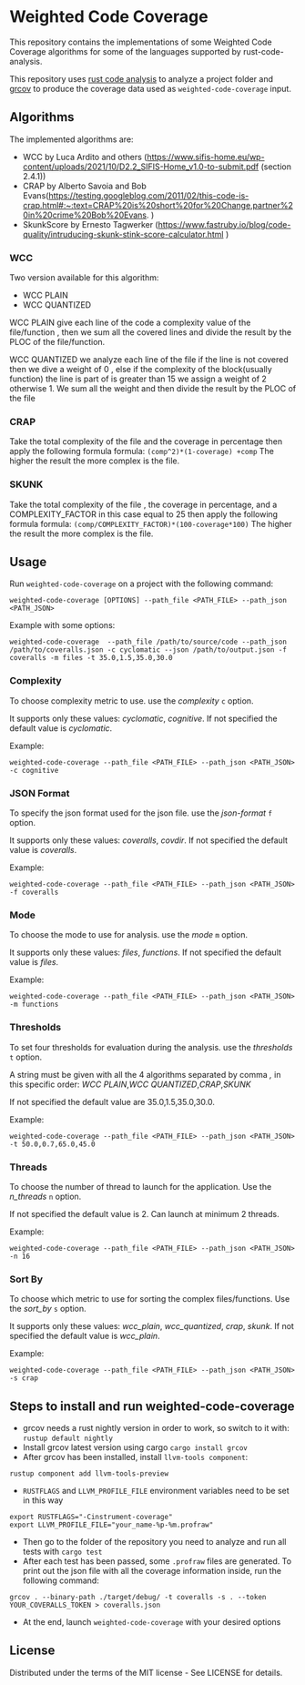 # Weighted Code Coverage

This repository contains the implementations of some Weighted Code Coverage algorithms
for some of the languages supported by rust-code-analysis.

This repository uses [rust code analysis](https://github.com/mozilla/rust-code-analysis/)
to analyze a project folder and [grcov](https://github.com/mozilla/grcov)
to produce the coverage data used as `weighted-code-coverage` input.

## Algorithms

The implemented algorithms are:
- WCC by Luca Ardito and others (https://www.sifis-home.eu/wp-content/uploads/2021/10/D2.2_SIFIS-Home_v1.0-to-submit.pdf (section 2.4.1))
- CRAP by Alberto Savoia and Bob Evans(https://testing.googleblog.com/2011/02/this-code-is-crap.html#:~:text=CRAP%20is%20short%20for%20Change,partner%20in%20crime%20Bob%20Evans. )
- SkunkScore by Ernesto Tagwerker (https://www.fastruby.io/blog/code-quality/intruducing-skunk-stink-score-calculator.html )

### WCC
Two version available for this algorithm:
- WCC PLAIN
- WCC QUANTIZED

WCC PLAIN give each line of the code a complexity value of the file/function , then we sum all the covered lines and divide the result by the PLOC of the file/function.

WCC QUANTIZED we analyze each line of the file if the line is not covered then we dive a weight of 0 , else if the complexity of the block(usually function) the line is part of is greater than 15 we assign a weight of 2 otherwise 1. We sum all the weight and then divide the result by the PLOC of the file

### CRAP
Take the total complexity of the file and the coverage in percentage then apply the following formula formula: 
```(comp^2)*(1-coverage) +comp```
The higher the result the more complex is the file.
### SKUNK
Take the total complexity of the file , the coverage in percentage, and a COMPLEXITY_FACTOR in this case equal to 25 then apply the following formula formula: 
```(comp/COMPLEXITY_FACTOR)*(100-coverage*100)```
The higher the result the more complex is the file.

## Usage

Run `weighted-code-coverage` on a project with the following command:
```
weighted-code-coverage [OPTIONS] --path_file <PATH_FILE> --path_json <PATH_JSON>
```
Example with some options:

```
weighted-code-coverage  --path_file /path/to/source/code --path_json /path/to/coveralls.json -c cyclomatic --json /path/to/output.json -f coveralls -m files -t 35.0,1.5,35.0,30.0
```

### Complexity
To choose complexity metric to use.
use the *complexity* `c` option.

It supports only these values: *cyclomatic*, *cognitive*.
If not specified the default value is *cyclomatic*.

Example:
```
weighted-code-coverage --path_file <PATH_FILE> --path_json <PATH_JSON> -c cognitive
```

### JSON Format
To specify the json format used for the json file.
use the *json-format* `f` option.

It supports only these values: *coveralls*, *covdir*.
If not specified the default value is *coveralls*.

Example:
```
weighted-code-coverage --path_file <PATH_FILE> --path_json <PATH_JSON> -f coveralls
```

### Mode
To choose the mode to use for analysis.
use the *mode* `m` option.

It supports only these values: *files*, *functions*.
If not specified the default value is *files*.

Example:
```
weighted-code-coverage --path_file <PATH_FILE> --path_json <PATH_JSON> -m functions
```

### Thresholds
To set four thresholds for evaluation during the analysis.
use the *thresholds* `t` option. 

A string must be given with all the 4 algorithms separated by comma *,* in this specific order:
*WCC PLAIN*,*WCC QUANTIZED*,*CRAP*,*SKUNK*

If not specified the default value are 35.0,1.5,35.0,30.0.

Example:
```
weighted-code-coverage --path_file <PATH_FILE> --path_json <PATH_JSON> -t 50.0,0.7,65.0,45.0
```

### Threads
To choose the number of thread to launch for the application.
Use the *n_threads* `n` option. 

If not specified the default value is 2.
Can launch at minimum 2 threads.

Example:
```
weighted-code-coverage --path_file <PATH_FILE> --path_json <PATH_JSON> -n 16
```

### Sort By
To choose which metric to use for sorting the complex files/functions.
Use the *sort_by* `s` option. 

It supports only these values: *wcc_plain*, *wcc_quantized*, *crap*, *skunk*.
If not specified the default value is *wcc_plain*.

Example:
```
weighted-code-coverage --path_file <PATH_FILE> --path_json <PATH_JSON> -s crap
```

## Steps to install and run weighted-code-coverage

- grcov needs a rust nightly version in order to work, so switch to it with: ``rustup default nightly``
- Install grcov latest version using cargo ``cargo install grcov``
- After grcov has been installed, install `llvm-tools component`:

```
rustup component add llvm-tools-preview
```

- `RUSTFLAGS` and `LLVM_PROFILE_FILE` environment variables need to be set in this way

```
export RUSTFLAGS="-Cinstrument-coverage"
export LLVM_PROFILE_FILE="your_name-%p-%m.profraw"
```

- Then go to the folder of the repository you need to analyze and run all tests with ``cargo test``
- After each test has been passed, some `.profraw` files are generated. To print out the json file with all the coverage information inside, run the following command:

```
grcov . --binary-path ./target/debug/ -t coveralls -s . --token YOUR_COVERALLS_TOKEN > coveralls.json
```

- At the end, launch `weighted-code-coverage` with your desired options

## License

Distributed under the terms of the MIT license - See LICENSE for details.
